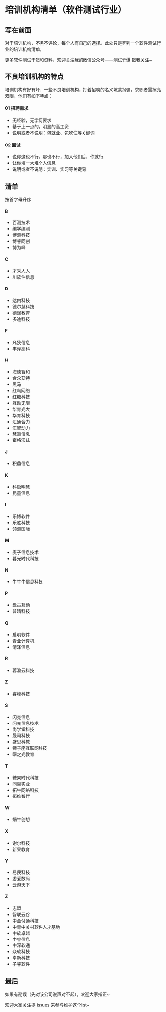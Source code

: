 # 培训机构清单（软件测试行业）

## 写在前面
对于培训机构，不黑不评论，每个人有自己的选择。此处只是罗列一个软件测试行业的培训机构清单。

更多软件测试干货和资料，欢迎关注我的微信公众号——测试奇谭
[戳我关注~](http://note.youdao.com/noteshare?id=b0cb6cba018bb5217027a49bcd697f17&sub=C2A67AD4B39E40C8BC436BC3D15015E8)
## 不良培训机构的特点
培训机构有好有坏，一些不良培训机构，打着招聘的名义坑蒙拐骗，求职者需擦亮双眼，他们有如下特点：
#### 01 招聘需求
- 无经验，无学历要求
- 基于上一点的，明显的高工资
- 说明或者不说明：包就业、包吃住等关键词
#### 02 面试
- 说你这也不行，那也不行，加入他们后，你就行
- 让你填一大堆个人信息
- 说明或者不说明：实训、实习等关键词

## 清单
按首字母升序
#### B
- 百测技术
- 编学编测
- 博测科技
- 博睿同创
- 博为峰
#### C
- 才秀人人
- 川软件信息
#### D
- 达内科技
- 德尔慧科技
- 德润教育
- 多迪科技
#### F
- 凡狄信息
- 丰泽高科
#### H
- 海德智和
- 合众艾特
- 黑马
- 红鸟网络
- 红糖科技
- 互动无限
- 华育光大
- 华育科技
- 汇通合力
- 汇智动力
- 慧测信息
- 霍格沃兹
#### J
- 积鼎信息
#### K
- 科启明慧
- 昆童信息
#### L
- 乐博软件
- 乐胜科技
- 领测国际
#### M
- 麦子信息技术
- 暮光时代科技
#### N
- 牛牛牛信息科技
#### P
- 盘古互动
- 普晴科技
#### Q
- 启明软件
- 青业计算机
- 清泽信息
#### R
- 蓉渝云科技
#### Z
- 睿峰科技
#### S
- 闪克信息
- 闪克信息技术
- 尚学堂科技
- 晟司科技
- 盛思科教
- 狮子座互联网科技
- 曙之光教育
#### T
- 糖果时代科技
- 同百实业
- 拓牛网络科技
- 拓维智行
#### W
- 蜗牛创想
#### X
- 谢尔科技
- 新果教育
#### Y
- 易民科技
- 游爱数码
- 云游天下
#### Z
- 志盟
- 智联云谷
- 中金付通科技
- 中青中关村软件人才基地
- 中软卓越
- 中睿信息
- 中深软通
- 众软科技
- 卓新科技
- 子睿软件


## 最后

如果有勘误（先对该公司说声对不起），欢迎大家指正~

欢迎大家关注提 issues 来参与维护这个list~
